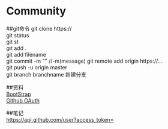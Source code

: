 # Community


##git命令
git clone https://   
git status    
git st  
git add .    
git add filename  
git commit -m "" //-m(message)
git remote add origin https://...  
git push -u origin master   
git branch branchname 新建分支   
  

##资料   
[BootStrap](https://v3.bootcss.com/components/)  
[Github OAuth](https://developer.github.com/)  

##笔记   
https://api.github.com/user?access_token=